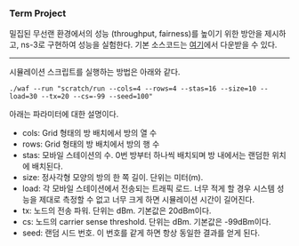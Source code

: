### Term Project

밀집된 무선랜 환경에서의 성능 (throughput, fairness)를 높이기 위한 방안을 제시하고, ns-3로 구현하여 성능을 실험한다.
기본 소스코드는 [여기](http://210.115.226.221/ns-3.27-project.tar.gz)에서 다운받을 수 있다.

---

시뮬레이션 스크립트를 실행하는 방법은 아래와 같다.

```
./waf --run "scratch/run --cols=4 --rows=4 --stas=16 --size=10 --load=30 --tx=20 --cs=-99 --seed=100"
```

아래는 파라미터에 대한 설명이다.

- cols: Grid 형태의 방 배치에서 방의 열 수
- rows: Grid 형태의 방 배치에서 방의 행 수
- stas: 모바일 스테이션의 수. 0번 방부터 하나씩 배치되며 방 내에서는 랜덤한 위치에 배치된다.
- size: 정사각형 모양의 방의 한 쪽 길이. 단위는 미터(m).
- load: 각 모바일 스테이션에서 전송되는 트래픽 로드. 너무 적게 할 경우 시스템 성능을 제대로 측정할 수 없고 너무 크게 하면 시뮬레이션 시간이 길어진다.
- tx: 노드의 전송 파워. 단위는 dBm. 기본값은 20dBm이다.
- cs: 노드의 carrier sense threshold. 단위는 dBm. 기본값은 -99dBm이다.
- seed: 랜덤 시드 번호. 이 번호를 같게 하면 항상 동일한 결과를 얻게 된다.
